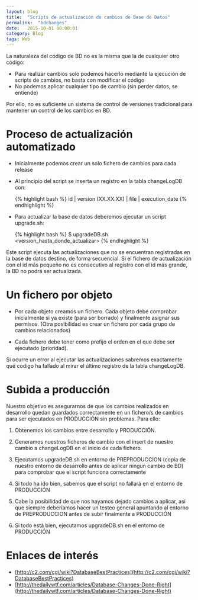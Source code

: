 ```yaml
---
layout: blog
title:  "Scripts de actualización de cambios de Base de Datos"
permalink:  "bdchanges"
date:   2015-10-01 00:00:01
category: Blog
tags: Web
---
```

La naturaleza del código de BD no es la misma que la de cualquier otro código:

- Para realizar cambios solo podemos hacerlo mediante la ejecución de scripts de cambios, no basta con modificar el código
- No podemos aplicar cualquier tipo de cambio (sin perder datos, se entiende)

Por ello, no es suficiente un sistema de control de versiones tradicional para mantener un control de los cambios en BD.

# Proceso de actualización automatizado
- Inicialmente podemos crear un solo fichero de cambios para cada release
- Al principio del script se inserta un registro en la tabla <schema>changeLogDB con:

    {% highlight bash %}
        id | version (XX.XX.XX) | file | execution_date
    {% endhighlight %}

- Para actualizar la base de datos deberemos ejecutar un script upgrade.sh:

    {% highlight bash %}
        $ upgradeDB.sh <schema> <version_hasta_donde_actualizar>
    {% endhighlight %}

Este script ejecuta las actualizaciones que no se encuentran registradas en la base de datos destino, de forma secuencial. Si el fichero de actualización con el id más pequeño no es consecutivo al registro con el id más grande, la BD no podrá ser actualizada.

# Un fichero por objeto
- Por cada objeto creamos un fichero. Cada objeto debe comprobar inicialmente si ya existe (para ser borrado) y finalmente asignar sus permisos. (Otra posibilidad es crear un fichero por cada grupo de cambios relacionados)

- Cada fichero debe tener como prefijo el orden en el que debe ser ejecutado (prioridad).

Si ocurre un error al ejecutar las actualizaciones sabremos exactamente qué codigo ha fallado al mirar el último registro de la tabla <schema>changeLogDB.

# Subida a producción

Nuestro objetivo es asegurarnos de que los cambios realizados en desarrollo quedan guardados correctamente en un fichero/s de cambios para ser ejecutados en PRODUCCIÓN sin problemas. Para ello:

1. Obtenemos los cambios entre desarrollo y PRODUCCIÓN.

2. Generamos nuestros ficheros de cambio con el insert de nuestro cambio a <schema>changeLogDB en el inicio de cada fichero.

3. Ejecutamos upgradeDB.sh <schema> en entorno de PREPRODUCCION (copia de nuestro entorno de desarrollo antes de aplicar ningun cambio de BD) para comprobar que el script funciona correctamente

3. Si todo ha ido bien, sabemos que el script no fallará en el entorno de PRODUCCIÓN

4. Cabe la posibilidad de que nos hayamos dejado cambios a aplicar, así que siempre deberíamos hacer un testeo general apuntando al entorno de PREPRODUCCION antes de subir finalmente a PRODUCCIÓN

5. Si todo está bien, ejecutamos upgradeDB.sh <schema> en el entorno de PRODUCCIÓN

# Enlaces de interés

- [http://c2.com/cgi/wiki?DatabaseBestPractices](http://c2.com/cgi/wiki?DatabaseBestPractices)
- [http://thedailywtf.com/articles/Database-Changes-Done-Right](http://thedailywtf.com/articles/Database-Changes-Done-Right)

